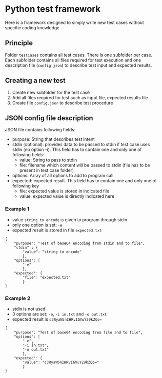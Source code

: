 # Python test framework
Here is a framework designed to simply write new test cases without specific coding knowledge.

## Principle
Folder `testCases` contains all test cases. There is one subfolder per case.
Each subfolder contains all files required for test execution and one description file (`config.json`)
to describe test input and expected results.


## Creating a new test
1. Create new subfolder for the test case
1. Add all files required for test such as input file, expected results file
1. Create file `config.json` to describe test procedure

## JSON config file description
JSON file contains following fields:
* purpose: String that describes test intent
* stdin (optional): provides data to be passed to stdin if test case uses stdin (no option -i). This field has to contain one and only one of following fields:
  * value: String to pass to stdin
  * file: filename which content will be passed to stdin (file has to be present in test case folder)
* options: Array of all options to add to program call
* expected: expected result. This field has to contain one and only one of following key
  * file: expected value is stored in indicated file
  * value: expected value is directly indicated here


### Example 1
* value `string to encode` is given to program through stdin
* only one option is set: `-e`
* expected result is stored in file `expected.txt`
```
{
    "purpose": "Test of base64 encoding from stdin and to file",
    "stdin" : {
        "value": "string to encode"
        },
    "options": [
        "-e"
        ],
    "expected": {
        "file": "expected.txt"
        }
}
```

### Example 2
* stdin is not used
* 3 options are set: `-e`, `-i in.txt` and `-o out.txt`
* expected result is `c3RyaW5nIHRvIGVuY29kZQo=`
```
{
    "purpose": "Test of base64 encoding from file and to file",
    "options": [
        "-e",
        "-i in.txt",
        "-o out.txt"
        ],
    "expected": {
        "value": "c3RyaW5nIHRvIGVuY29kZQo="
        }
}
```
